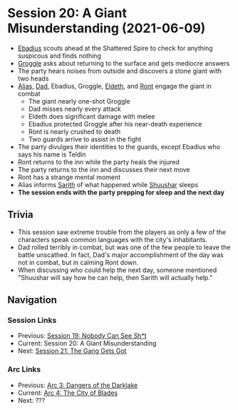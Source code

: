 # Session 20: A Giant Misunderstanding (2021-06-09)
* [Ebadius](../../characters/pcs/ebadius.md) scouts ahead at the Shattered Spire to check for anything suspicous and finds nothing
* [Groggle](../../characters/pcs/groggle.md) asks about returning to the surface and gets mediocre answers
* The party hears noises from outside and discovers a stone giant with two heads
* [Alias](../../characters/pcs/alias.md), [Dad](../../characters/pcs/dad.md), Ebadius, Groggle, [Eldeth](../../characters/party/eldeth.md), and [Ront](../../characters/party/ront.md) engage the giant in combat
    * The giant nearly one-shot Groggle
    * Dad misses nearly every attack
    * Eldeth does significant damage with melee
    * Ebadius protected Groggle after his near-death experience
    * Ront is nearly crushed to death
    * Two guards arrive to assist in the fight
* The party divulges their identities to the guards, except Ebadius who says his name is Teldin
* Ront returns to the inn while the party heals the injured
* The party returns to the inn and discusses their next move
* Ront has a strange mental moment
* Alias informs [Sarith](../../characters/party/sarith.md) of what happened while [Shuushar](../../characters/party/shuushar.md) sleeps
* **The session ends with the party prepping for sleep and the next day**

## Trivia
* This session saw extreme trouble from the players as only a few of the characters speak common languages with the city's inhabitants.
* Dad rolled terribly in combat, but was one of the few people to leave the battle unscathed. In fact, Dad's major accomplishment of the day was not in combat, but in calming Ront down.
* When discussing who could help the next day, someone mentioned "Shuushar will say how he can help, then Sarith will actually help."

## Navigation
### Session Links
* Previous: [Session 19: Nobody Can See Sh\*t](session19-2021-05-19.md)
* Current: Session 20: A Giant Misunderstanding
* Next: [Session 21: The Gang Gets Got](session21-2021-07-14.md)

### Arc Links
* Previous: [Arc 3: Dangers of the Darklake](../arc03/info.md)
* Current: [Arc 4: The City of Blades](info.md)
* Next: ???
